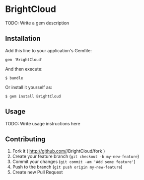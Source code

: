 # BrightCloud

TODO: Write a gem description

## Installation

Add this line to your application's Gemfile:

    gem 'BrightCloud'

And then execute:

    $ bundle

Or install it yourself as:

    $ gem install BrightCloud

## Usage

TODO: Write usage instructions here

## Contributing

1. Fork it ( http://github.com/<my-github-username>/BrightCloud/fork )
2. Create your feature branch (`git checkout -b my-new-feature`)
3. Commit your changes (`git commit -am 'Add some feature'`)
4. Push to the branch (`git push origin my-new-feature`)
5. Create new Pull Request
